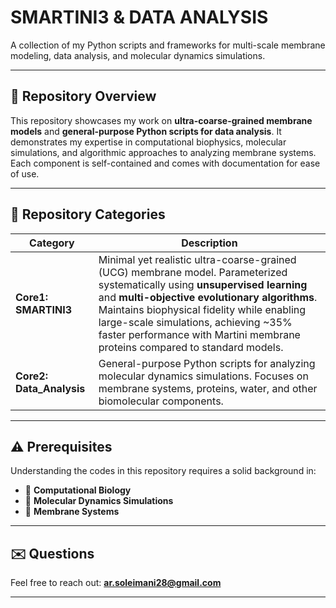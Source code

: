 # SMARTINI3 & DATA ANALYSIS 

A collection of my Python scripts and frameworks for multi-scale membrane modeling, data analysis, and molecular dynamics simulations.  

---

## 📂 Repository Overview

This repository showcases my work on **ultra-coarse-grained membrane models** and **general-purpose Python scripts for data analysis**. It demonstrates my expertise in computational biophysics, molecular simulations, and algorithmic approaches to analyzing membrane systems. Each component is self-contained and comes with documentation for ease of use.  

---

## 🧩 Repository Categories

| Category | Description |
|-----------|--------------|
| **Core1: SMARTINI3** | Minimal yet realistic ultra-coarse-grained (UCG) membrane model. Parameterized systematically using **unsupervised learning** and **multi-objective evolutionary algorithms**. Maintains biophysical fidelity while enabling large-scale simulations, achieving ~35% faster performance with Martini membrane proteins compared to standard models. |
| **Core2: Data_Analysis** | General-purpose Python scripts for analyzing molecular dynamics simulations. Focuses on membrane systems, proteins, water, and other biomolecular components. |

---

## ⚠️ Prerequisites

Understanding the codes in this repository requires a solid background in:  

- 🧬 **Computational Biology**  
- 🧪 **Molecular Dynamics Simulations**  
- 🌊 **Membrane Systems**  

---

## ✉️ Questions


Feel free to reach out: **ar.soleimani28@gmail.com**
 

---

